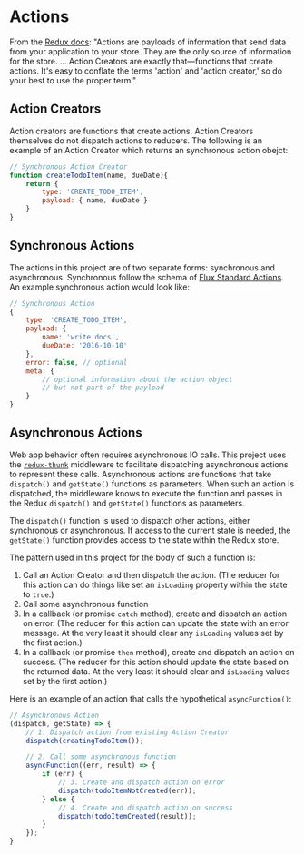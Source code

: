 # Actions

From the [Redux docs](http://redux.js.org/docs/basics/Actions.html):
"Actions are payloads of information that send data from your application to
your store. They are the only source of information for the store. ... Action
Creators are exactly that—functions that create actions. It's easy to conflate
the terms 'action' and 'action creator,' so do your best to use the proper term."

## Action Creators

Action creators are functions that create actions.  Action Creators themselves do
not dispatch actions to reducers.  The following is an example of an Action Creator
which returns an synchronous action obejct:
``` javascript
// Synchronous Action Creator
function createTodoItem(name, dueDate){
	return {
		type: 'CREATE_TODO_ITEM',
		payload: { name, dueDate }
	}
}
```

## Synchronous Actions

The actions in this project are of two separate forms: synchronous and asynchronous.
Synchronous follow the schema of
[Flux Standard Actions](https://github.com/acdlite/flux-standard-action).
An example synchronous action would look like:

``` javascript
// Synchronous Action
{
	type: 'CREATE_TODO_ITEM',
	payload: {
		name: 'write docs',
		dueDate: '2016-10-10'
	},
	error: false, // optional
	meta: {
		// optional information about the action object
		// but not part of the payload
	}
}
```

## Asynchronous Actions

Web app behavior often requires asynchronous IO calls.  This project uses the
[`redux-thunk`](https://www.npmjs.com/package/redux-thunk) middleware to facilitate
dispatching asynchronous actions to represent these calls. Asynchronous actions are
functions that take `dispatch()` and `getState()` functions as parameters. When such
an action is dispatched, the middleware knows to execute the function and passes in
the Redux `dispatch()` and `getState()` functions as parameters.

The `dispatch()` function is used to dispatch other actions, either synchronous or
asynchronous.  If access to the current state is needed, the `getState()` function
provides access to the state within the Redux store.


The pattern used in this project for the body of such a function is:

1. Call an Action Creator and then dispatch the action.  (The reducer for this action
can do things like set an `isLoading` property within the state to `true`.)
1. Call some asynchronous function
1. In a callback (or promise `catch` method), create and dispatch an action on error.
(The reducer for this action can update the state with an error message.  At the
very least it should clear any `isLoading` values set by the first action.)
1. In a callback (or promise `then` method), create and dispatch an action on success.
(The reducer for this action should update the state based on the returned data.
At the very least it should clear and `isLoading` values set by the first action.)

Here is an example of an action that calls the hypothetical `asyncFunction()`:

``` javascript
// Asynchronous Action
(dispatch, getState) => {
	// 1. Dispatch action from existing Action Creator
	dispatch(creatingTodoItem());

	// 2. Call some asynchronous function
	asyncFunction((err, result) => {
		if (err) {
			// 3. Create and dispatch action on error
			dispatch(todoItemNotCreated(err));
		} else {
			// 4. Create and dispatch action on success
			dispatch(todoItemCreated(result));
		}
	});
}
```